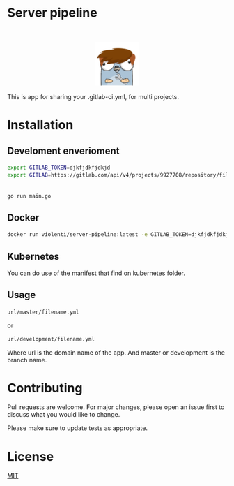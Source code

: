 # Server pipeline

<!-- PROJECT LOGO -->
<br />
<p align="center">
  <a href="https://gopherize.me/gopher/2970681ff5ef6a82089f0868822f01e307825830">
<img src="images/icon.png" alt="Logo" width="100" height="100">
  </a>
</p>



This is app for sharing your .gitlab-ci.yml, for multi projects. 


# Installation

## Develoment enverioment 

```bash
export GITLAB_TOKEN=djkfjdkfjdkjd
export GITLAB=https://gitlab.com/api/v4/projects/9927708/repository/files/

```

```bash

go run main.go

```

## Docker

```bash
docker run violenti/server-pipeline:latest -e GITLAB_TOKEN=djkfjdkfjdkjd -e GITLAB=https://gitlab.com/api/v4/projects/9927708/repository/files/
```

## Kubernetes 

You can do use of the manifest that find on kubernetes folder. 

## Usage

```html
url/master/filename.yml 
```
or 

```html
url/development/filename.yml
```

Where url is the domain name of the app. And  master or development is the branch name.  


# Contributing
Pull requests are welcome. For major changes, please open an issue first to discuss what you would like to change.

Please make sure to update tests as appropriate.

# License
[MIT](https://choosealicense.com/licenses/mit/)
